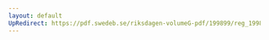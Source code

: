 ```yaml
---
layout: default
UpRedirect: https://pdf.swedeb.se/riksdagen-volumeG-pdf/199899/reg_199899/reg_199899_0032.pdf
---
```

